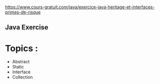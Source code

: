 https://www.cours-gratuit.com/java/exercice-java-heritage-et-interfaces-primes-de-risque

## Java Exercise

# Topics :
* Abstract
* Static
* Interface
* Collection

